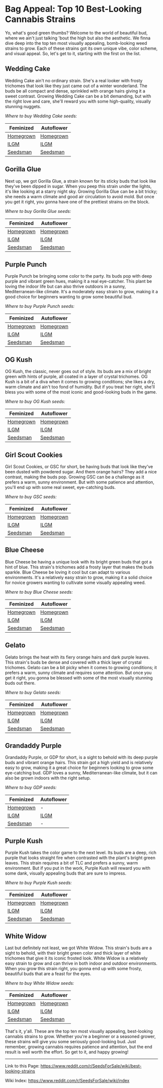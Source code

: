 # Bag Appeal: Top 10 Best-Looking Cannabis Strains

Yo, what's good green thumbs? Welcome to the world of beautiful bud, where we ain't just talking 'bout the high but also the aesthetic. We finna dive deep into the top ten most visually appealing, bomb-looking weed strains to grow. Each of these strains got its own unique vibe, color scheme, and visual appeal. So, let's get to it, starting with the first on the list.

## Wedding Cake
Wedding Cake ain't no ordinary strain. She's a real looker with frosty trichomes that look like they just came out of a winter wonderland. The buds be all compact and dense, sprinkled with orange hairs giving it a sweet contrast. Growing Wedding Cake can be a bit demanding, but with the right love and care, she'll reward you with some high-quality, visually stunning nuggets.

*Where to buy Wedding Cake seeds:*

| Feminized | Autoflower |
|-----------|------------|
| [Homegrown](https://homegrowncannabisco.com/products/wedding-cake-feminized-marijuana-seeds?a_aid=sale) | [Homegrown](https://homegrowncannabisco.com/products/wedding-cake-autoflower-marijuana-seeds?a_aid=sale)  |
| [ILGM](https://ilgm.com/products/wedding-cake-feminized-seeds?aff=2191)      | [ILGM](https://ilgm.com/products/wedding-cake-autoflower-seeds?aff=2191)       |
| [Seedsman](https://www.seedsman.com/wedding-cake-feminised-seeds-barneys-farm?a_aid=56f632ea3916c)  | [Seedsman](https://www.seedsman.com/wedding-cake-auto-feminised-seeds-barneys-farm?a_aid=56f632ea3916c)   |

## Gorilla Glue
Next up, we got Gorilla Glue, a strain known for its sticky buds that look like they've been dipped in sugar. When you peep this strain under the lights, it's like looking at a starry night sky. Growing Gorilla Glue can be a bit tricky; she needs a warm climate and good air circulation to avoid mold. But once you get it right, you gonna have one of the prettiest strains on the block.

*Where to buy Gorilla Glue seeds:*

| Feminized | Autoflower |
|-----------|------------|
| [Homegrown](https://homegrowncannabisco.com/products/gorilla-glue-4-feminized-marijuana-seeds?a_aid=sale) | [Homegrown](https://homegrowncannabisco.com/products/gorilla-glue-4-autoflower-marijuana-seeds?a_aid=sale)  |
| [ILGM](https://ilgm.com/products/gorilla-glue-feminized-seeds?aff=2191)      | [ILGM](https://ilgm.com/products/gorilla-glue-autoflower-seeds?aff=2191)       |
| [Seedsman](https://www.seedsman.com/gorilla-glue-4-feminised-seeds-blimburn-seedsblim-gg4?a_aid=56f632ea3916c)  | [Seedsman](https://www.seedsman.com/gorilla-glue-autoflowering-feminised-seeds?a_aid=56f632ea3916c)   |

## Purple Punch
Purple Punch be bringing some color to the party. Its buds pop with deep purple and vibrant green hues, making it a real eye-catcher. This plant be loving the indoor life but can also thrive outdoors in a sunny, Mediterranean-like climate. It's a moderately easy strain to grow, making it a good choice for beginners wanting to grow some beautiful bud.

*Where to buy Purple Punch seeds:*

| Feminized | Autoflower |
|-----------|------------|
| [Homegrown](https://homegrowncannabisco.com/products/purple-punch-feminized-marijuana-seeds?a_aid=sale) | [Homegrown](https://homegrowncannabisco.com/products/purple-punch-autoflower-seeds-marijuana-seeds?a_aid=sale)  |
| [ILGM](https://ilgm.com/products/purple-punch-feminized-seeds?aff=2191)      | [ILGM](https://ilgm.com/products/purple-punch-autoflower-seeds?aff=2191)       |
| [Seedsman](https://www.seedsman.com/purple-punch-feminised-seeds?a_aid=56f632ea3916c)  | [Seedsman](https://www.seedsman.com/purple-punch-auto-feminised-seeds-barneys-farm?a_aid=56f632ea3916c)   |

## OG Kush
OG Kush, the classic, never goes out of style. Its buds are a mix of bright green with hints of purple, all coated in a layer of crystal trichomes. OG Kush is a bit of a diva when it comes to growing conditions; she likes a dry, warm climate and ain't too fond of humidity. But if you treat her right, she'll bless you with some of the most iconic and good-looking buds in the game.

*Where to buy OG Kush seeds:*

| Feminized | Autoflower |
|-----------|------------|
| [Homegrown](https://homegrowncannabisco.com/products/og-kush-feminized-marijuana-seeds?a_aid=sale) | [Homegrown](https://homegrowncannabisco.com/products/og-kush-autoflower-marijuana-seeds?a_aid=sale)  |
| [ILGM](https://ilgm.com/products/og-kush-feminized-seeds?aff=2191)      | [ILGM](https://ilgm.com/products/og-kush-autoflower-seeds?aff=2191)       |
| [Seedsman](https://www.seedsman.com/o-g-kush-feminised-seeds?a_aid=56f632ea3916c)  | [Seedsman](https://www.seedsman.com/og-kush-auto-feminised-seeds-smanogkraut?a_aid=56f632ea3916c)   |

## Girl Scout Cookies
Girl Scout Cookies, or GSC for short, be having buds that look like they've been dusted with powdered sugar. And them orange hairs? They add a nice contrast, making the buds pop. Growing GSC can be a challenge as it prefers a warm, sunny environment. But with some patience and attention, you'll end up with some real sweet, eye-catching buds.

*Where to buy GSC seeds:*

| Feminized | Autoflower |
|-----------|------------|
| [Homegrown](https://homegrowncannabisco.com/products/girl-scout-cookies-feminized-marijuana-seeds?a_aid=sale) | [Homegrown](https://homegrowncannabisco.com/products/girl-scout-cookies-autoflower-marijuana-seeds?a_aid=sale)  |
| [ILGM](https://ilgm.com/products/girl-scout-cookies-feminized-seeds?aff=2191)      | [ILGM](https://ilgm.com/products/girl-scout-cookies-autoflower-seeds?aff=2191)       |
| [Seedsman](https://www.seedsman.com/girl-scout-cookies-feminised-seeds-5?a_aid=56f632ea3916c)  | [Seedsman](https://www.seedsman.com/cookie-monster-auto-feminised-seeds?a_aid=56f632ea3916c)   |

## Blue Cheese
Blue Cheese be having a unique look with its bright green buds that got a hint of blue. This strain's trichomes add a frosty layer that makes the buds sparkle. Blue Cheese be loving it cool but can adapt to various environments. It's a relatively easy strain to grow, making it a solid choice for novice growers wanting to cultivate some visually appealing weed.

*Where to buy Blue Cheese seeds:*

| Feminized | Autoflower |
|-----------|------------|
| [Homegrown](https://homegrowncannabisco.com/products/blue-cheese-feminized-marijuana-seeds?a_aid=sale) | [Homegrown](https://homegrowncannabisco.com/products/blue-cheese-autoflower-marijuana-seeds?a_aid=sale)  |
| [ILGM](https://ilgm.com/products/blue-cheese-feminized-seeds?aff=2191)      | [ILGM](https://ilgm.com/products/blue-cheese-autoflower-seeds?aff=2191)       |
| [Seedsman](https://www.seedsman.com/blueberry-cheese-seeds-barney-s-farm-seeds?a_aid=56f632ea3916c)  | [Seedsman](https://www.seedsman.com/blueberry-cheese-auto-feminised-seeds?a_aid=56f632ea3916c)   |

## Gelato
Gelato brings the heat with its fiery orange hairs and dark purple leaves. This strain's buds be dense and covered with a thick layer of crystal trichomes. Gelato can be a bit picky when it comes to growing conditions; it prefers a warm, sunny climate and requires some attention. But once you get it right, you gonna be blessed with some of the most visually stunning buds out there.

*Where to buy Gelato seeds:*

| Feminized | Autoflower |
|-----------|------------|
| [Homegrown](https://homegrowncannabisco.com/products/gelato-feminized-marijuana-seeds?a_aid=sale) | [Homegrown](https://homegrowncannabisco.com/products/gelato-autoflower-marijuana-seeds?a_aid=sale)  |
| [ILGM](https://ilgm.com/products/gelato-feminized-seeds?aff=2191)      | [ILGM](https://ilgm.com/products/gelato-autoflower-seeds?aff=2191)       |
| [Seedsman](https://www.seedsman.com/gelato-feminised-seeds-5?a_aid=56f632ea3916c)  | [Seedsman](https://www.seedsman.com/gelato-auto-feminised-seeds-fastbuds?a_aid=56f632ea3916c)   |

## Grandaddy Purple
Grandaddy Purple, or GDP for short, is a sight to behold with its deep purple buds and vibrant orange hairs. This strain got a high yield and is relatively easy to grow, making it a great choice for beginners looking to grow some eye-catching bud. GDP loves a sunny, Mediterranean-like climate, but it can also be grown indoors with the right setup.

*Where to buy GDP seeds:*

| Feminized | Autoflower |
|-----------|------------|
| [Homegrown](https://homegrowncannabisco.com/products/grandaddy-purple-feminized-marijuana-seeds?a_aid=sale) | -  |
| [ILGM](https://ilgm.com/products/granddaddy-purple-feminized-seeds?aff=2191)      | [ILGM](https://ilgm.com/products/granddaddy-purple-autoflower-seeds?aff=2191)       |
| [Seedsman](https://www.seedsman.com/grand-daddy-purple-5-feminised-seeds?a_aid=56f632ea3916c)  | -   |

## Purple Kush
Purple Kush takes the color game to the next level. Its buds are a deep, rich purple that looks straight fire when contrasted with the plant's bright green leaves. This strain requires a bit of TLC and prefers a sunny, warm environment. But if you put in the work, Purple Kush will reward you with some dank, visually appealing buds that are sure to impress.

*Where to buy Purple Kush seeds:*

| Feminized | Autoflower |
|-----------|------------|
| [Homegrown](https://homegrowncannabisco.com/products/purple-kush-feminized-marijuana-seeds?a_aid=sale) | [Homegrown](https://homegrowncannabisco.com/products/purple-kush-autoflower-marijuana-seeds?a_aid=sale)  |
| [ILGM](https://ilgm.com/products/purple-kush-feminized-seeds?aff=2191)      | [ILGM](https://ilgm.com/products/purple-kush-autoflower-seeds?aff=2191)       |
| [Seedsman](https://www.seedsman.com/critical-purple-kush-feminised-seeds-seedsman?a_aid=56f632ea3916c)  | [Seedsman](https://www.seedsman.com/purple-kush-cbd-auto-1-1-feminised-seeds?a_aid=56f632ea3916c)   |

## White Widow
Last but definitely not least, we got White Widow. This strain's buds are a sight to behold, with their bright green color and thick layer of white trichomes that give it its iconic frosted look. White Widow is a relatively easy strain to grow and can thrive in both indoor and outdoor environments. When you grow this strain right, you gonna end up with some frosty, beautiful buds that are a feast for the eyes.

*Where to buy White Widow seeds:*

| Feminized | Autoflower |
|-----------|------------|
| [Homegrown](https://homegrowncannabisco.com/products/white-widow-feminized-marijuana-seeds?a_aid=sale) | [Homegrown](https://homegrowncannabisco.com/products/white-widow-autoflower-marijuana-seeds?a_aid=sale)  |
| [ILGM](https://ilgm.com/products/white-widow-feminized-seeds?aff=2191)      | [ILGM](https://ilgm.com/products/white-widow-autoflower-seeds?aff=2191)       |
| [Seedsman](https://www.seedsman.com/white-widow-feminised-seeds-whitewidow?a_aid=56f632ea3916c)  | [Seedsman](https://www.seedsman.com/white-widow-auto-feminised-seeds-auto-white-widow?a_aid=56f632ea3916c)   |

That's it, y'all. These are the top ten most visually appealing, best-looking cannabis strains to grow. Whether you're a beginner or a seasoned grower, these strains will give you some seriously good-looking bud. Just remember, growing cannabis requires patience and attention, but the end result is well worth the effort. So get to it, and happy growing!

___

Link to this Page: https://www.reddit.com/r/SeedsForSale/wiki/best-looking-strains

Wiki Index: https://www.reddit.com/r/SeedsForSale/wiki/index
